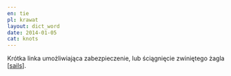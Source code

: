 ```yaml
---
en: tie
pl: krawat
layout: dict_word
date: 2014-01-05
cat: knots
---
```


Krótka linka umożliwiająca zabezpieczenie, lub ściągnięcie zwiniętego żagla [[sails](/dict/s/sails.html)].